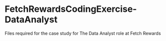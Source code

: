 # FetchRewardsCodingExercise-DataAnalyst
Files required for the case study for The Data Analyst role at Fetch Rewards
